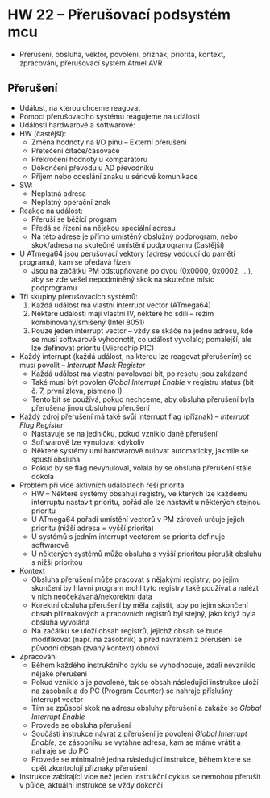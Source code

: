 # HW 22 – Přerušovací podsystém mcu

* Přerušení, obsluha, vektor, povolení, příznak, priorita, kontext, zpracování, přerušovací systém Atmel AVR

## Přerušení

* Událost, na kterou chceme reagovat
* Pomocí přerušovacího systému reagujeme na události
* Události hardwarové a softwarové:
* HW (častější):
  * Změna hodnoty na I/O pinu – Externí přerušení
  * Přetečení čítače/časovače
  * Překročení hodnoty u komparátoru
  * Dokončení převodu u AD převodníku
  * Příjem nebo odeslání znaku u sériové komunikace
* SW:
  * Neplatná adresa
  * Neplatný operační znak
* Reakce na událost:
  * Přeruší se běžící program
  * Předá se řízení na nějakou speciální adresu
  * Na této adrese je přímo umístěný obslužný podprogram, nebo skok/adresa na skutečné umístění podprogramu (častější)
* U ATmega64 jsou perušovací vektory (adresy vedoucí do paměti programu), kam se předává řízení
  * Jsou na začátku PM odstupňované po dvou (0x0000, 0x0002, ...), aby se zde vešel nepodmíněný skok na skutečné místo podprogramu
* Tři skupiny přerušovacích systémů:
  1. Každá událost má vlastní interrupt vector (ATmega64)
  2. Některé události mají vlastní IV, některé ho sdílí – režim kombinovaný/smíšený (Intel 8051)
  3. Pouze jeden interrupt vector – vždy se skáče na jednu adresu, kde se musí softwarově vyhodnotit, co událost vyvolalo; pomalejší, ale lze definovat prioritu (Microchip PIC)
* Každý interrupt (každá událost, na kterou lze reagovat přerušením) se musí povolit – _Interrupt Mask Register_
  * Každá událost má vlastní povolovací bit, po resetu jsou zakázané
  * Také musí být povolen _Global Interrupt Enable_ v registru status (bit č. 7, první zleva, písmeno I)
  * Tento bit se používá, pokud nechceme, aby obsluha přerušení byla přerušena jinou obsluhou přerušení
* Každý zdroj přerušení má také svůj interrupt flag (příznak) – _Interrupt Flag Register_
  * Nastavuje se na jedničku, pokud vzniklo dané přerušení
  * Softwarově lze vynulovat kdykoliv
  * Některé systémy umí hardwarově nulovat automaticky, jakmile se spustí obsluha
  * Pokud by se flag nevynuloval, volala by se obsluha přerušení stále dokola
* Problém při více aktivních událostech řeší priorita
  * HW – Některé systémy obsahují registry, ve kterých lze každému interruptu nastavit prioritu, pořád ale lze nastavit u některých stejnou prioritu
  * U ATmega64 pořadí umístění vectorů v PM zároveň určuje jejich prioritu (nižší adresa = vyšší priorita)
  * U systémů s jedním interrupt vectorem se priorita definuje softwarově
  * U některých systémů může obsluha s vyšší prioritou přerušit obsluhu s nižší prioritou
* Kontext
  * Obsluha přerušení může pracovat s nějakými registry, po jejím skončení by hlavní program mohl tyto registry také používat a nalézt v nich neočekávaná/nekorektní data
  * Korektní obsluha přerušení by měla zajistit, aby po jejím skončení obsah příznakových a pracovních registrů byl stejný, jako když byla obsluha vyvolána
  * Na začátku se uloží obsah registrů, jejichž obsah se bude modifikovat (např. na zásobník) a před návratem z přerušení se původní obsah (zvaný kontext) obnoví
* Zpracování
  * Během každého instrukčního cyklu se vyhodnocuje, zdali nevzniklo nějaké přerušení
  * Pokud vzniklo a je povolené, tak se obsah následující instrukce uloží na zásobník a do PC (Program Counter) se nahraje příslušný interrupt vector
  * Tím se způsobí skok na adresu obsluhy přerušení a zakáže se _Global Interrupt Enable_
  * Provede se obsluha přerušení
  * Součástí instrukce návrat z přerušení je povolení _Global Interrupt Enable_, ze zásobníku se vytáhne adresa, kam se máme vrátit a nahraje se do PC
  * Provede se minimálně jedna následující instrukce, během které se opět zkontrolují příznaky přerušení
* Instrukce zabírající více než jeden instrukční cyklus se nemohou přerušit v půlce, aktuální instrukce se vždy dokončí
